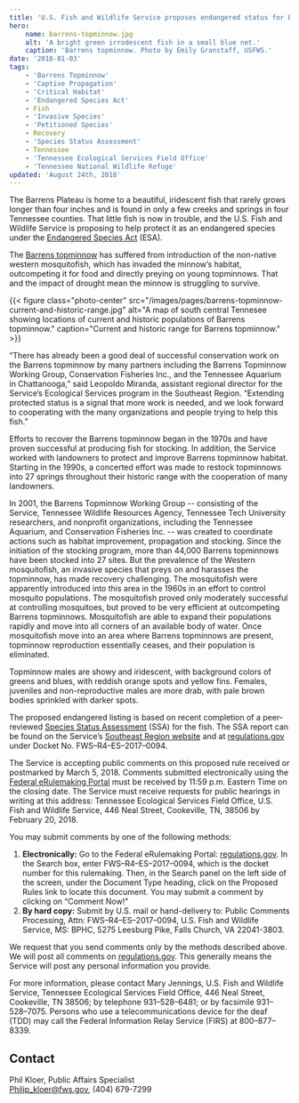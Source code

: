 ```yaml
---
title: 'U.S. Fish and Wildlife Service proposes endangered status for Barrens topminnow'
hero:
    name: barrens-topminnow.jpg
    alt: 'A bright green irrodescent fish in a small blue net.'
    caption: 'Barrens topminnow. Photo by Emily Granstaff, USFWS.'
date: '2018-01-03'
tags:
    - 'Barrens Topminnow'
    - 'Captive Propagation'
    - 'Critical Habitat'
    - 'Endangered Species Act'
    - Fish
    - 'Invasive Species'
    - 'Petitioned Species'
    - Recovery
    - 'Species Status Assessment'
    - Tennessee
    - 'Tennessee Ecological Services Field Office'
    - 'Tennessee National Wildlife Refuge'
updated: 'August 24th, 2018'
---
```


The Barrens Plateau is home to a beautiful, iridescent fish that rarely grows longer than four inches and is found in only a few creeks and springs in four Tennessee counties. That little fish is now in trouble, and the U.S. Fish and Wildlife Service is proposing to help protect it as an endangered species under the [Endangered Species Act](/endangered-species-act) (ESA).

The [Barrens topminnow](https://ecos.fws.gov/ecp0/profile/speciesProfile?spcode=E05C) has suffered from introduction of the non-native western mosquitofish, which has invaded the minnow’s habitat, outcompeting it for food and directly preying on young topminnows. That and the impact of drought mean the minnow is struggling to survive.

{{< figure class="photo-center" src="/images/pages/barrens-topminnow-current-and-historic-range.jpg" alt="A map of south central Tennesee showing locations of current and historic populations of Barrens topminnow." caption="Current and historic range for Barrens topminnow." >}}

“There has already been a good deal of successful conservation work on the Barrens topminnow by many partners including the Barrens Topminnow Working Group, Conservation Fisheries Inc., and the Tennessee Aquarium in Chattanooga,” said Leopoldo Miranda, assistant regional director for the Service’s Ecological Services program in the Southeast Region. “Extending protected status is a signal that more work is needed, and we look forward to cooperating with the many organizations and people trying to help this fish.”

Efforts to recover the Barrens topminnow began in the 1970s and have proven successful at producing fish for stocking. In addition, the Service worked with landowners to protect and improve Barrens topminnow habitat. Starting in the 1990s, a concerted effort was made to restock topminnows into 27 springs throughout their historic range with the cooperation of many landowners.

In 2001, the Barrens Topminnow Working Group -- consisting of the Service, Tennessee Wildlife Resources Agency, Tennessee Tech University researchers, and nonprofit organizations, including the Tennessee Aquarium, and Conservation Fisheries Inc. -- was created to coordinate actions such as habitat improvement, propagation and stocking. Since the initiation of the stocking program, more than 44,000 Barrens topminnows have been stocked into 27 sites.
But the prevalence of the Western mosquitofish, an invasive species that preys on and harasses the topminnow, has made recovery challenging. The mosquitofish were apparently introduced into this area in the 1960s in an effort to control mosquito populations. The mosquitofish proved only moderately successful at controlling mosquitoes, but proved to be very efficient at outcompeting Barrens topminnows. Mosquitofish are able to expand their populations rapidly and move into all corners of an available body of water. Once mosquitofish move into an area where Barrens topminnows are present, topminnow reproduction essentially ceases, and their population is eliminated.

Topminnow males are showy and iridescent, with background colors of greens and blues, with reddish orange spots and yellow fins. Females, juveniles and non-reproductive males are more drab, with pale brown bodies sprinkled with darker spots.

The proposed endangered listing is based on recent completion of a peer-reviewed [Species Status Assessment](/endangered-species-act/species-status-assessments) (SSA) for the fish. The SSA report can be found on the Service’s [Southeast Region website](http://ecos.fws.gov/ServCat/DownloadFile/136323) and at [regulations.gov](https://www.regulations.gov) under Docket No. FWS–R4–ES–2017–0094.

The Service is accepting public comments on this proposed rule received or postmarked by March 5, 2018. Comments submitted electronically using the [Federal eRulemaking Portal](https://www.regulations.gov) must be received by 11:59 p.m. Eastern Time on the closing date. The Service must receive requests for public hearings in writing at this address: Tennessee Ecological Services Field Office, U.S. Fish and Wildlife Service, 446 Neal Street, Cookeville, TN, 38506 by February 20, 2018.

You may submit comments by one of the following methods:

1.  **Electronically:** Go to the Federal eRulemaking Portal: [regulations.gov](https://www.regulations.gov). In the Search box, enter FWS–R4–ES–2017–0094, which is the docket number for this rulemaking. Then, in the Search panel on the left side of the screen, under the Document Type heading, click on the Proposed Rules link to locate this document. You may submit a comment by clicking on “Comment Now!”
2.  **By hard copy:** Submit by U.S. mail or hand-delivery to: Public Comments Processing, Attn: FWS–R4–ES–2017–0094, U.S. Fish and Wildlife Service, MS: BPHC, 5275 Leesburg Pike, Falls Church, VA 22041-3803.

We request that you send comments only by the methods described above. We will post all comments on [regulations.gov](https://www.regulations.gov). This generally means the Service will post any personal information you provide.

For more information, please contact Mary Jennings, U.S. Fish and Wildlife Service, Tennessee Ecological Services Field Office, 446 Neal Street, Cookeville, TN 38506; by telephone 931–528–6481; or by facsimile 931–528–7075. Persons who use a telecommunications device for the deaf (TDD) may call the Federal Information Relay Service (FIRS) at 800–877–8339.

## Contact

Phil Kloer, Public Affairs Specialist  
[Philip_kloer@fws.gov](mailto:Philip_kloer@fws.gov), (404) 679-7299
